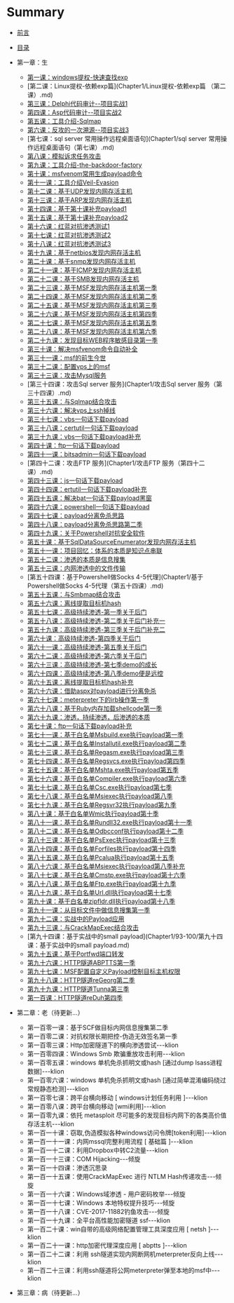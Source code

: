 # Summary

* [前言](README.md)
* [目录](Contents.md)
* 第一章：生
    * [第一课：windows提权-快速查找exp](Chapter1/windows提权-快速查找exp（第一课）.md)
    * [第二课：Linux提权-依赖exp篇](Chapter1/Linux提权-依赖exp篇 （第二课）.md)
    * [第三课：Delphi代码审计--项目实战1](Chapter1/Delphi代码审计--项目实战1（第三课）.md)
    * [第四课：Asp代码审计--项目实战2](Chapter1/Asp代码审计--项目实战2（第四课）.md)
    * [第五课：工具介绍-Sqlmap](Chapter1/工具介绍-Sqlmap（第五课）.md)
    * [第六课：反攻的一次溯源--项目实战3](Chapter1/反攻的一次溯源--项目实战3（第六课）.md)
    * [第七课：sql server 常用操作远程桌面语句](Chapter1/sql server 常用操作远程桌面语句（第七课）.md)
    * [第八课：模拟诉求任务攻击](Chapter1/模拟诉求任务攻击（第八课）.md)
    * [第九课：工具介绍-the-backdoor-factory](Chapter1/工具介绍-the-backdoor-factory（第九课）.md)
    * [第十课：msfvenom常用生成payload命令](Chapter1/msfvenom常用生成payload命令（第十课）.md)
    * [第十一课：工具介绍Veil-Evasion](Chapter1/工具介绍Veil-Evasion（第十一课）.md)
    * [第十二课：基于UDP发现内网存活主机](Chapter1/基于UDP发现内网存活主机（第十二课）.md)
    * [第十三课：基于ARP发现内网存活主机](Chapter1/基于ARP发现内网存活主机（第十三课）.md)
    * [第十四课：基于第十课补充payload1](Chapter1/基于第十课补充payload1（第十四课）.md)
    * [第十五课：基于第十课补充payload2](Chapter1/基于第十课补充payload2（第十五课）.md)
    * [第十六课：红蓝对抗渗透测试1](Chapter1/红蓝对抗渗透测试1（第十六课）.md)
    * [第十七课：红蓝对抗渗透测试2](Chapter1/红蓝对抗渗透测试2（第十七课）.md)
    * [第十八课：红蓝对抗渗透测试3](Chapter1/18/第十八课：红蓝对抗渗透测试3.md)
    * [第十九课：基于netbios发现内网存活主机](Chapter1/基于netbios发现内网存活主机（第十九课）.md)
    * [第二十课：基于snmp发现内网存活主机](Chapter1/基于snmp发现内网存活主机（第二十课）.md)
    * [第二十一课：基于ICMP发现内网存活主机](Chapter1/21-30/第二十一课：基于ICMP发现内网存活主机.md)
    * [第二十二课：基于SMB发现内网存活主机](Chapter1/21-30/第二十二课：基于SMB发现内网存活主机.md)
    * [第二十三课：基于MSF发现内网存活主机第一季](Chapter1/21-30/第二十三课：基于MSF发现内网存活主机第一季.md)
    * [第二十四课：基于MSF发现内网存活主机第二季](Chapter1/21-30/第二十四课：基于MSF发现内网存活主机第二季.md)
    * [第二十五课：基于MSF发现内网存活主机第三季 ](Chapter1/21-30/第二十五课：基于MSF发现内网存活主机第三季.md)
    * [第二十六课：基于MSF发现内网存活主机第四季](Chapter1/21-30/第二十六课：基于MSF发现内网存活主机第四季.md)
    * [第二十七课：基于MSF发现内网存活主机第五季 ](Chapter1/21-30/第二十七课：基于MSF发现内网存活主机第五季.md)
    * [第二十八课：基于MSF发现内网存活主机第六季](Chapter1/21-30/第二十八课：基于MSF发现内网存活主机第六季.md)
    * [第二十九课：发现目标WEB程序敏感目录第一季](Chapter1/21-30/第二十九课：发现目标WEB程序敏感目录第一季.md)
    * [第三十课：解决msfvenom命令自动补全](Chapter1/21-30/第三十课：解决msfvenom命令自动补全.md)
    * [第三十一课：msf的前生今世](Chapter1/msf的前生今世（第三十一课）.md)
    * [第三十二课：配置vps上的msf](Chapter1/配置vps上的msf（第三十二课）.md)
    * [第三十三课：攻击Mysql服务](Chapter1/攻击Mysql服务（第三十三课）.md)
    * [第三十四课：攻击Sql server 服务](Chapter1/攻击Sql server 服务（第三十四课）.md)
    * [第三十五课：与Sqlmap结合攻击](Chapter1/与Sqlmap结合攻击（第三十五课）.md)
    * [第三十六课：解决vps上ssh掉线](Chapter1/解决vps上ssh掉线（第三十六课）.md)
    * [第三十七课：vbs一句话下载payload](Chapter1/vbs一句话下载payload（第三十七课）.md)
    * [第三十八课：certutil一句话下载payload](Chapter1/certutil一句话下载payload（第三十八课）.md)
    * [第三十九课：vbs一句话下载payload补充](Chapter1/vbs一句话下载payload补充（第三十九课）.md)
    * [第四十课：ftp一句话下载payload](Chapter1/ftp一句话下载payload（第四十课）.md)
    * [第四十一课：bitsadmin一句话下载payload](Chapter1/bitsadmin一句话下载payload（第四十一课）.md)
    * [第四十二课：攻击FTP 服务](Chapter1/攻击FTP 服务（第四十二课）.md)
    * [第四十三课：js一句话下载payload](Chapter1/js一句话下载payload（第四十三课）.md)
    * [第四十四课：ertutil一句话下载payload补充](Chapter1/ertutil一句话下载payload补充（第四十四课）.md)
    * [第四十五课：解决bat一句话下载payload黑窗](Chapter1/解决bat一句话下载payload黑窗（第四十五课）.md)
    * [第四十六课：powershell一句话下载payload](Chapter1/powershell一句话下载payload（第四十六课）.md)
    * [第四十七课：payload分离免杀思路](Chapter1/payload分离免杀思路（第四十七课）.md)
    * [第四十八课：payload分离免杀思路第二季](Chapter1/payload分离免杀思路第二季（第四十八课）.md)
    * [第四十九课：关于Powershell对抗安全软件](Chapter1/关于Powershell对抗安全软件（第四十九课）.md)
    * [第五十课：基于SqlDataSourceEnumerator发现内网存活主机](Chapter1/基于SqlDataSourceEnumerator发现内网存活主机（第五十课））.md)
    * [第五十一课：项目回忆：体系的本质是知识点串联](Chapter1/项目回忆：体系的本质是知识点串联（第五十一课）.md)
    * [第五十二课：渗透的本质是信息搜集](Chapter1/渗透的本质是信息搜集（第五十二课））.md)
    * [第五十三课：内网渗透中的文件传输](Chapter1/内网渗透中的文件传输（第五十三课）.md)
    * [第五十四课：基于Powershell做Socks 4-5代理](Chapter1/基于Powershell做Socks 4-5代理（第五十四课）.md)
    * [第五十五课：与Smbmap结合攻击](Chapter1/与Smbmap结合攻击（第五十五课）.md)
    * [第五十六课：离线提取目标机hash](Chapter1/离线提取目标机hash（第五十六课）.md)
    * [第五十七课：高级持续渗透-第一季关于后门](Chapter1/高级持续渗透-第一季关于后门（第五十七课）.md)
    * [第五十八课：高级持续渗透-第二季关于后门补充一](Chapter1/高级持续渗透-第二季关于后门补充一（第五十八课）.md)
    * [第五十九课：高级持续渗透-第三季关于后门补充二](Chapter1/高级持续渗透-第三季关于后门补充二（第五十九课）.md)
    * [第六十课：高级持续渗透-第四季关于后门](Chapter1/高级持续渗透-第四季关于后门（第六十课）.md)
    * [第六十一课：高级持续渗透-第五季关于后门](Chapter1/61-65/第六十一课：高级持续渗透-第五季关于后门.md)
    * [第六十二课：高级持续渗透-第六季关于后门](Chapter1/61-65/第六十二课：高级持续渗透-第六季关于后门.md)
    * [第六十三课：高级持续渗透-第七季demo的成长](Chapter1/61-65/第六十三课：高级持续渗透-第七季demo的成长.md)
    * [第六十四课：高级持续渗透-第八季demo便是远控](Chapter1/61-65/第六十四课：高级持续渗透-第八季demo便是远控.md)
    * [第六十五课：离线提取目标机hash补充](Chapter1/61-65/第六十五课：离线提取目标机hash补充.md)
    * [第六十六课：借助aspx对payload进行分离免杀](Chapter1/66-70/第六十六课：借助aspx对payload进行分离免杀.md)
    * [第六十七课：meterpreter下的irb操作第一季](Chapter1/66-70/第六十七课：meterpreter下的irb操作第一季.md)
    * [第六十八课：基于Ruby内存加载shellcode第一季](Chapter1/66-70/第六十八课：基于Ruby内存加载shellcode第一季.md)
    * [第六十九课：渗透，持续渗透，后渗透的本质](Chapter1/66-70/第六十九课：渗透，持续渗透，后渗透的本质.md)
    * [第七十课：ftp一句话下载payload补充](Chapter1/66-70/第七十课：ftp一句话下载payload补充.md)
    * [第七十一课：基于白名单Msbuild.exe执行payload第一季](Chapter1/71-74/第七十一课：基于白名单Msbuild.exe执行payload第一季.md)
    * [第七十二课：基于白名单Installutil.exe执行payload第二季](Chapter1/71-74/第七十二课：基于白名单Installutil.exe执行payload第二季.md)
    * [第七十三课：基于白名单Regasm.exe执行payload第三季](Chapter1/71-74/第七十三课：基于白名单Regasm.exe执行payload第三季.md)
    * [第七十四课：基于白名单Regsvcs.exe执行payload第四季 ](Chapter1/71-74/第七十四课：基于白名单regsvcs.exe执行payload第四季.md)
    * [第七十五课：基于白名单Mshta.exe执行payload第五季](Chapter1/75-77/第七十五课：基于白名单Mshta.exe执行payload第五季.md)
    * [第七十六课：基于白名单Compiler.exe执行payload第六季](Chapter1/75-77/第七十六课：基于白名单Compiler.exe执行payload第六季.md)
    * [第七十七课：基于白名单Csc.exe执行payload第七季](Chapter1/75-77/第七十七课：基于白名单Csc.exe执行payload第七季.md)
    * [第七十八课：基于白名单Msiexec执行payload第八季](Chapter1/78-80/第七十八课：基于白名单Msiexec执行payload第八季.md)
    * [第七十九课：基于白名单Regsvr32执行payload第九季](Chapter1/78-80/第七十九课：基于白名单Regsvr32执行payload第九季.md)
    * [第八十课：基于白名单Wmic执行payload第十季](Chapter1/78-80/第八十课：基于白名单Wmic执行payload第十季.md)
    * [第八十一课：基于白名单Rundll32.exe执行payload第十一季](Chapter1/81-90/第八十一课：基于白名单Rundll32.exe执行payload第十一季.md)
    * [第八十二课：基于白名单Odbcconf执行payload第十二季](Chapter1/81-90/第八十二课：基于白名单Odbcconf执行payload第十二季.md)
    * [第八十三课：基于白名单PsExec执行payload第十三季 ](Chapter1/81-90/第八十三课：基于白名单PsExec执行payload第十三季.md)
    * [第八十四课：基于白名单Forfiles执行payload第十四季](Chapter1/81-90/第八十四课：基于白名单Forfiles执行payload第十四季.md)
    * [第八十五课：基于白名单Pcalua执行payload第十五季](Chapter1/81-90/第八十五课：基于白名单Pcalua执行payload第十五季.md)
    * [第八十六课：基于白名单Msiexec执行payload第八季补充](Chapter1/81-90/第八十六课：基于白名单Msiexec执行payload第八季补充.md)
    * [第八十七课：基于白名单Cmstp.exe执行payload第十六季](Chapter1/81-90/第八十七课：基于白名单Cmstp.exe执行payload第十六季.md)
    * [第八十八课：基于白名单Ftp.exe执行payload第十九季](Chapter1/81-90/第八十八课：基于白名单Ftp.exe执行payload第十九季.md)
    * [第八十九课：基于白名单Url.dll执行payload第十七季](Chapter1/81-90/第八十九课：基于白名单Url.dll执行payload第十七季.md)
    * [第九十课：基于白名单zipfldr.dll执行payload第十八季](Chapter1/81-90/第九十课：基于白名单zipfldr.dll执行payload第十八季.md)
    * [第九十一课：从目标文件中做信息搜集第一季](Chapter1/91-92/第九十一课：从目标文件中做信息搜集第一季.md)
    * [第九十二课：实战中的Payload应用](Chapter1/91-92/第九十二课：实战中的Payload应用.md)
    * [第九十三课：与CrackMapExec结合攻击](Chapter1/93-100/第九十三课：与CrackMapExec结合攻击.md)
    * [第九十四课：基于实战中的small payload](Chapter1/93-100/第九十四课：基于实战中的small payload.md)
    * [第九十五课：基于Portfwd端口转发](Chapter1/93-100/第九十五课：基于Portfwd端口转发.md)
    * [第九十六课：HTTP隧道ABPTTS第一季](Chapter1/93-100/第九十六课：HTTP隧道ABPTTS第一季.md)
    * [第九十七课：MSF配置自定义Payload控制目标主机权限](Chapter1/93-100/第九十七课：MSF配置自定义Payload控制目标主机权限.md)
    * [第九十八课：HTTP隧道reGeorg第二季](Chapter1/93-100/第九十八课：HTTP隧道reGeorg第二季.md)
    * [第九十九课：HTTP隧道Tunna第三季](Chapter1/93-100/第九十九课：HTTP隧道Tunna第三季.md)
    * [第一百课：HTTP隧道reDuh第四季](Chapter1/93-100/第一百课：HTTP隧道reDuh第四季.md)
* 第二章：老（待更新...）
    * 第一百零一课：基于SCF做目标内网信息搜集第二季
    * 第一百零二课：对抗权限长期把控-伪造无效签名第一季
    * 第一百零三课：Http加密隧道下的横向渗透尝试---klion
    * 第一百零四课：Windows Smb 欺骗重放攻击利用---klion
    * 第一百零五课：windows 单机免杀抓明文或hash [通过dump lsass进程数据]---klion
    * 第一百零六课：windows 单机免杀抓明文或hash [通过简单混淆编码绕过常规静态检测]---klion
    * 第一百零七课：跨平台横向移动 [ windows计划任务利用 ]---klion
    * 第一百零八课：跨平台横向移动 [wmi利用]---klion
    * 第一百零九课：依托 metasploit 尽可能多的发现目标内网下的各类高价值存活主机---klion
    * 第一百一十课：窃取,伪造模拟各种windows访问令牌[token利用]---klion
    * 第一百一十一课：内网mssql完整利用流程 [ 基础篇 ]---klion
    * 第一百一十二课：利用Dropbox中转C2流量---klion
    * 第一百一十三课：COM Hijacking---倾旋
    * 第一百一十四课：渗透沉思录
    * 第一百一十五课：使用CrackMapExec 进行 NTLM Hash传递攻击---倾旋
    * 第一百一十六课：Windows域渗透 - 用户密码枚举---倾旋
    * 第一百一十七课：Windows 本地特权提升技巧---倾旋
    * 第一百一十八课：CVE-2017-11882钓鱼攻击---倾旋
    * 第一百一十九课：全平台高性能加密隧道 ssf---klion
    * 第一百二十课：win自带的高级网络配置管理工具深度应用 [ netsh ]---klion
    * 第一百二十一课：http加密代理深度应用 [ abptts ]---klion
    * 第一百二十二课：利用 ssh隧道实现内网断网机meterpreter反向上线---klion
    * 第一百二十三课：利用ssh隧道将公网meterpreter弹至本地的msf中---klion
    
* 第三章：病（待更新...）

